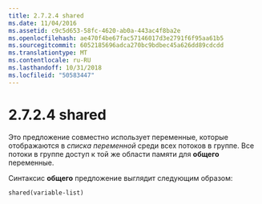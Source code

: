 ```yaml
---
title: 2.7.2.4 shared
ms.date: 11/04/2016
ms.assetid: c9c5d653-58fc-4620-ab0a-443ac4f8ba2e
ms.openlocfilehash: ae470f4be67fac57146017d3e2791f6f95aa61b5
ms.sourcegitcommit: 6052185696adca270bc9bdbec45a626dd89cdcdd
ms.translationtype: MT
ms.contentlocale: ru-RU
ms.lasthandoff: 10/31/2018
ms.locfileid: "50583447"
---
```

# <a name="2724-shared"></a>2.7.2.4 shared

Это предложение совместно использует переменные, которые отображаются в *списка переменной* среди всех потоков в группе. Все потоки в группе доступ к той же области памяти для **общего** переменные.

Синтаксис **общего** предложение выглядит следующим образом:

```
shared(variable-list)
```